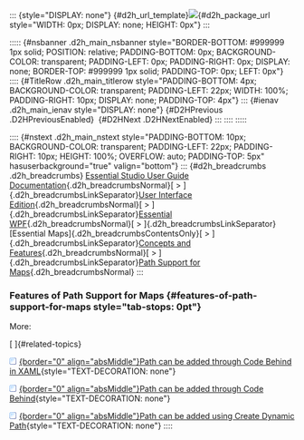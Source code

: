 ::: {style="DISPLAY: none"}
[](ms-xhelp:///?Id=d2h_url_template){#d2h_url_template}![](!package_url!){#d2h_package_url style="WIDTH: 0px; DISPLAY: none; HEIGHT: 0px"}
:::

::::: {#nsbanner .d2h_main_nsbanner style="BORDER-BOTTOM: #999999 1px solid; POSITION: relative; PADDING-BOTTOM: 0px; BACKGROUND-COLOR: transparent; PADDING-LEFT: 0px; PADDING-RIGHT: 0px; DISPLAY: none; BORDER-TOP: #999999 1px solid; PADDING-TOP: 0px; LEFT: 0px"}
:::: {#TitleRow .d2h_main_titlerow style="PADDING-BOTTOM: 4px; BACKGROUND-COLOR: transparent; PADDING-LEFT: 22px; WIDTH: 100%; PADDING-RIGHT: 10px; DISPLAY: none; PADDING-TOP: 4px"}
::: {#ienav .d2h_main_ienav style="DISPLAY: none"}
[](ms-xhelp:///?Id=b37d9d5a-e9d3-42c3-956c-50b7af2520cd){#D2HPrevious .D2HPreviousEnabled}  [](ms-xhelp:///?Id=d0ae0d9f-5958-4674-a9f5-ac025aeef7a2){#D2HNext .D2HNextEnabled}
:::
::::
:::::

:::: {#nstext .d2h_main_nstext style="PADDING-BOTTOM: 10px; BACKGROUND-COLOR: transparent; PADDING-LEFT: 22px; PADDING-RIGHT: 10px; HEIGHT: 100%; OVERFLOW: auto; PADDING-TOP: 5px" hasuserbackground="true" valign="bottom"}
::: {#d2h_breadcrumbs .d2h_breadcrumbs}
[Essential Studio User Guide Documentation](ms-xhelp:///?Id=12457748-09e3-4d74-a240-8e049cedf030){.d2h_breadcrumbsNormal}[ \> ]{.d2h_breadcrumbsLinkSeparator}[User Interface Edition](ms-xhelp:///?Id=c29296b7-531c-413b-a0ec-488ca1f7f669){.d2h_breadcrumbsNormal}[ \> ]{.d2h_breadcrumbsLinkSeparator}[Essential WPF](ms-xhelp:///?Id=7f4f82c5-151c-4262-94d0-75c4626c77bc){.d2h_breadcrumbsNormal}[ \> ]{.d2h_breadcrumbsLinkSeparator}[Essential Maps]{.d2h_breadcrumbsContentsOnly}[ \> ]{.d2h_breadcrumbsLinkSeparator}[Concepts and Features](ms-xhelp:///?Id=11705b50-1209-46fb-bfde-18237d32998e){.d2h_breadcrumbsNormal}[ \> ]{.d2h_breadcrumbsLinkSeparator}[Path Support for Maps](ms-xhelp:///?Id=b37d9d5a-e9d3-42c3-956c-50b7af2520cd){.d2h_breadcrumbsNormal}
:::

### Features of Path Support for Maps {#features-of-path-support-for-maps style="tab-stops: 0pt"}

More:

[ ]{#related-topics}

[![](button.gif){border="0" align="absMiddle"}Path can be added through Code Behind in XAML](ms-xhelp:///?Id=0c302031-43e7-43da-870e-55313e6a18bc){style="TEXT-DECORATION: none"}

[![](button.gif){border="0" align="absMiddle"}Path can be added through Code Behind](ms-xhelp:///?Id=466ee1b0-58db-4a8c-b2c1-81161d907a16){style="TEXT-DECORATION: none"}

[![](button.gif){border="0" align="absMiddle"}Path can be added using Create Dynamic Path](ms-xhelp:///?Id=526066c9-52ee-4dd8-8b8d-09a0e843193d){style="TEXT-DECORATION: none"}
::::
